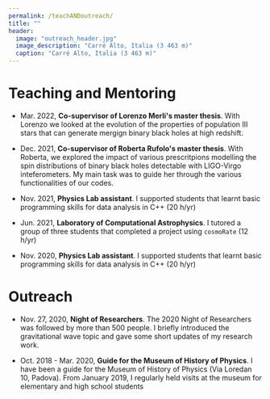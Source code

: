 ```yaml
---
permalink: /teachANDoutreach/
title: ""
header:
  image: "outreach_header.jpg"
  image_description: "Carré Alto, Italia (3 463 m)"
  caption: "Carré Alto, Italia (3 463 m)"
---
```

# Teaching and Mentoring


* Mar. 2022, **Co-supervisor of Lorenzo Merli's master thesis**. With Lorenzo we looked at the evolution of the properties of population III stars that can generate mergign binary black holes at high redshift. 

* Dec. 2021, **Co-supervisor of Roberta Rufolo's master thesis**. With Roberta, we explored the impact of various prescritpions modelling the spin distributions of binary black holes detectable with LIGO-Virgo inteferometers. My main task was to guide her through the various functionalities of our codes.

* Nov. 2021, **Physics Lab assistant**. I supported students that learnt basic programming skills for data analysis in C++ (20 h/yr)

* Jun. 2021, **Laboratory of Computational Astrophysics**. I tutored a group of three students that completed a project using ```cosmoRate``` (12 h/yr)

* Nov. 2020, **Physics Lab assistant**. I supported students that learnt basic programming skills for data analysis in C++ (20 h/yr)

# Outreach 


* Nov. 27, 2020, **Night of Researchers**. The 2020 Night of Researchers was followed by more than 500 people. I briefly introduced the gravitational wave topic and gave some short updates of my research work.

* Oct. 2018 - Mar. 2020, **Guide for the Museum of History of Physics**. I have been a guide for the Museum of History of Physics (Via Loredan 10, Padova). From January 2019, I regularly held visits at the museum for elementary and high school students